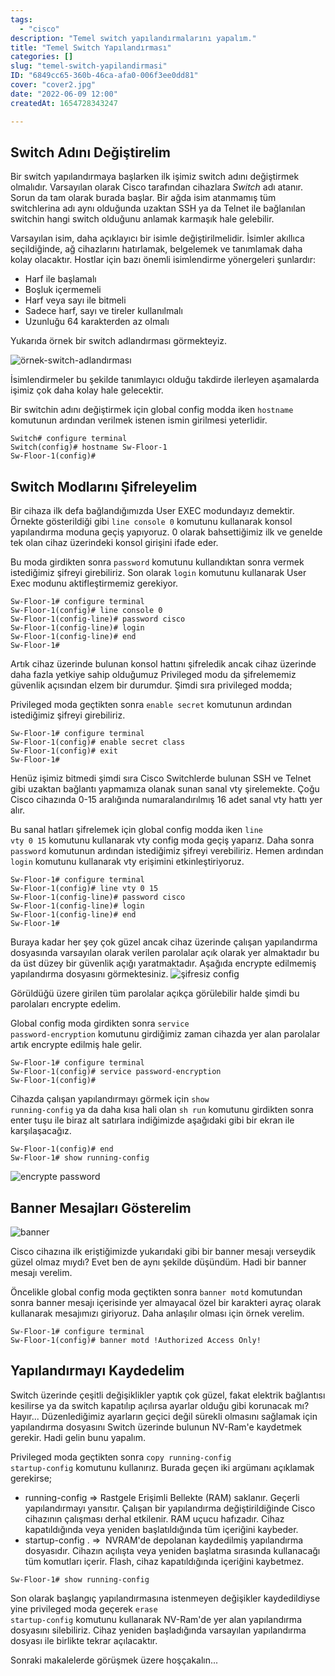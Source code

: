 ```yaml
---
tags:
  - "cisco"
description: "Temel switch yapılandırmalarını yapalım."
title: "Temel Switch Yapılandırması"
categories: []
slug: "temel-switch-yapilandirmasi"
ID: "6849cc65-360b-46ca-afa0-006f3ee0dd81"
cover: "cover2.jpg"
date: "2022-06-09 12:00"
createdAt: 1654728343247

---
```

## Switch Adını Değiştirelim

Bir switch yapılandırmaya başlarken ilk işimiz switch adını değiştirmek olmalıdır. Varsayılan olarak Cisco tarafından cihazlara <em>Switch</em> adı atanır. Sorun da tam olarak burada başlar. Bir ağda isim atanmamış tüm switchlerina adı aynı olduğunda uzaktan SSH ya da Telnet ile bağlanılan switchin hangi switch olduğunu anlamak karmaşık hale gelebilir.

Varsayılan isim, daha açıklayıcı bir isimle değiştirilmelidir. İsimler akıllıca seçildiğinde, ağ cihazlarını hatırlamak, belgelemek ve tanımlamak daha kolay olacaktır. Hostlar için bazı önemli isimlendirme yönergeleri şunlardır:

- Harf ile başlamalı
- Boşluk içermemeli
- Harf veya sayı ile bitmeli
- Sadece harf, sayı ve tireler kullanılmalı
- Uzunluğu 64 karakterden az olmalı

Yukarıda örnek bir switch adlandırması görmekteyiz. 

![örnek-switch-adlandırması](https://s3.us-west-2.amazonaws.com/secure.notion-static.com/8bca2c1e-e069-4769-8f4c-9c513df32825/Untitled.png?X-Amz-Algorithm=AWS4-HMAC-SHA256&X-Amz-Content-Sha256=UNSIGNED-PAYLOAD&X-Amz-Credential=AKIAT73L2G45EIPT3X45%2F20220608%2Fus-west-2%2Fs3%2Faws4_request&X-Amz-Date=20220608T211755Z&X-Amz-Expires=86400&X-Amz-Signature=ae65ec7eb13e839b68921c2d02bc01810d9085d3deb45d78d8e8a93ad17e65ce&X-Amz-SignedHeaders=host&response-content-disposition=filename%20%3D%22Untitled.png%22&x-id=GetObject)

İsimlendirmeler bu şekilde tanımlayıcı olduğu takdirde ilerleyen aşamalarda işimiz çok daha kolay hale gelecektir.

Bir switchin adını değiştirmek için global config modda iken <code>hostname</code> komutunun ardından verilmek istenen ismin girilmesi yeterlidir.

```
Switch# configure terminal
Switch(config)# hostname Sw-Floor-1
Sw-Floor-1(config)#
```

## Switch Modlarını Şifreleyelim
Bir cihaza ilk defa bağlandığımızda User EXEC modundayız demektir. Örnekte gösterildiği gibi <code>line console 0</code> komutunu kullanarak konsol yapılandırma moduna geçiş yapıyoruz. 0 olarak bahsettiğimiz ilk ve genelde tek olan cihaz üzerindeki konsol girişini ifade eder. 

Bu moda girdikten sonra <code>password</code> komutunu kullandıktan sonra vermek istediğimiz şifreyi girebiliriz. Son olarak <code>login</code> komutunu kullanarak User Exec modunu aktifleştirmemiz gerekiyor.

```
Sw-Floor-1# configure terminal
Sw-Floor-1(config)# line console 0
Sw-Floor-1(config-line)# password cisco
Sw-Floor-1(config-line)# login
Sw-Floor-1(config-line)# end
Sw-Floor-1#
```

Artık cihaz üzerinde bulunan konsol hattını şifreledik ancak cihaz üzerinde daha fazla yetkiye sahip olduğumuz Privileged modu da şifrelememiz güvenlik açısından elzem bir durumdur. Şimdi sıra privileged modda;

Privileged moda geçtikten sonra <code>enable secret</code> komutunun ardından istediğimiz şifreyi girebiliriz. 
```
Sw-Floor-1# configure terminal
Sw-Floor-1(config)# enable secret class
Sw-Floor-1(config)# exit
Sw-Floor-1#
```

Henüz işimiz bitmedi şimdi sıra Cisco Switchlerde bulunan SSH ve Telnet gibi uzaktan bağlantı yapmamıza olanak sunan sanal vty şirelemekte. Çoğu Cisco cihazında 0-15 aralığında numaralandırılmış 16 adet sanal vty hattı yer alır.

Bu sanal hatları şifrelemek için global config modda iken <code>line vty 0 15</code> komutunu kullanarak vty config moda geçiş yaparız. Daha sonra <code>password</code> komutunun ardından istediğimiz şifreyi verebiliriz. Hemen ardından <code>login</code>
komutunu kullanarak vty erişimini etkinleştiriyoruz.

```
Sw-Floor-1# configure terminal
Sw-Floor-1(config)# line vty 0 15
Sw-Floor-1(config-line)# password cisco 
Sw-Floor-1(config-line)# login 
Sw-Floor-1(config-line)# end
Sw-Floor-1#
```

Buraya kadar her şey çok güzel ancak cihaz üzerinde çalışan yapılandırma dosyasında varsayılan olarak verilen parolalar açık olarak yer almaktadır bu da üst düzey bir güvenlik açığı yaratmaktadır. Aşağıda encrypte edilmemiş yapılandırma dosyasını görmektesiniz. 
![şifresiz config](https://s3.us-west-2.amazonaws.com/secure.notion-static.com/5cb85708-594f-480e-b6f8-7c4854476218/capture_20220609011538057.bmp?X-Amz-Algorithm=AWS4-HMAC-SHA256&X-Amz-Content-Sha256=UNSIGNED-PAYLOAD&X-Amz-Credential=AKIAT73L2G45EIPT3X45%2F20220608%2Fus-west-2%2Fs3%2Faws4_request&X-Amz-Date=20220608T221616Z&X-Amz-Expires=86400&X-Amz-Signature=8cea65ba62d4a9a22415a954effbae7b13885ee52be28b118259b3874c9c0c8f&X-Amz-SignedHeaders=host&response-content-disposition=filename%20%3D%22capture_20220609011538057.bmp%22&x-id=GetObject)

Görüldüğü üzere girilen tüm parolalar açıkça görülebilir halde şimdi bu parolaları encrypte edelim.

Global config moda girdikten sonra <code>service password-encryption</code> komutunu girdiğimiz zaman cihazda yer alan parolalar artık encrypte edilmiş hale gelir.

```
Sw-Floor-1# configure terminal
Sw-Floor-1(config)# service password-encryption
Sw-Floor-1(config)#
```

Cihazda çalışan yapılandırmayı görmek için <code>show running-config</code> ya da daha kısa hali olan <code>sh run</code> komutunu girdikten sonra enter tuşu ile biraz alt satırlara indiğimizde aşağıdaki gibi bir ekran ile karşılaşacağız. 
```
Sw-Floor-1(config)# end
Sw-Floor-1# show running-config
```
![encrypte password](https://s3.us-west-2.amazonaws.com/secure.notion-static.com/d530255c-10cd-49e6-9371-1612dce60dd0/capture_20220609012157159.bmp?X-Amz-Algorithm=AWS4-HMAC-SHA256&X-Amz-Content-Sha256=UNSIGNED-PAYLOAD&X-Amz-Credential=AKIAT73L2G45EIPT3X45%2F20220608%2Fus-west-2%2Fs3%2Faws4_request&X-Amz-Date=20220608T222232Z&X-Amz-Expires=86400&X-Amz-Signature=fae55173382260d8be969f313c2d0413e9c7f0d13b040feea6ed73d9450815f7&X-Amz-SignedHeaders=host&response-content-disposition=filename%20%3D%22capture_20220609012157159.bmp%22&x-id=GetObject)

## Banner Mesajları Gösterelim
![banner](https://s3.us-west-2.amazonaws.com/secure.notion-static.com/2cc48ce8-6fed-4517-867b-d905c7a9af8a/capture_20220609013000109.bmp?X-Amz-Algorithm=AWS4-HMAC-SHA256&X-Amz-Content-Sha256=UNSIGNED-PAYLOAD&X-Amz-Credential=AKIAT73L2G45EIPT3X45%2F20220608%2Fus-west-2%2Fs3%2Faws4_request&X-Amz-Date=20220608T223112Z&X-Amz-Expires=86400&X-Amz-Signature=93f04bea494ea860d2ca6e0042d63b4126b95b5f487baa9be09a60d091187ea5&X-Amz-SignedHeaders=host&response-content-disposition=filename%20%3D%22capture_20220609013000109.bmp%22&x-id=GetObject)

Cisco cihazına ilk eriştiğimizde yukarıdaki gibi bir banner mesajı verseydik güzel olmaz mıydı? Evet ben de aynı şekilde düşündüm. Hadi bir banner mesajı verelim.

Öncelikle global config moda geçtikten sonra <code>banner motd</code> komutundan sonra banner mesajı içerisinde yer almayacal özel bir karakteri ayraç olarak kullanarak mesajımızı giriyoruz. Daha anlaşılır olması için örnek verelim.
```
Sw-Floor-1# configure terminal
Sw-Floor-1(config)# banner motd !Authorized Access Only!
```

## Yapılandırmayı Kaydedelim
Switch üzerinde çeşitli değişiklikler yaptık çok güzel, fakat elektrik bağlantısı kesilirse ya da switch kapatılıp açılırsa ayarlar olduğu gibi korunacak mı? Hayır... Düzenlediğimiz ayarların geçici değil sürekli olmasını sağlamak için yapılandırma dosyasını Switch üzerinde bulunun NV-Ram'e kaydetmek gerekir. Hadi gelin bunu yapalım. 

Privileged moda geçtikten sonra <code>copy running-config startup-config</code> komutunu kullanırız. Burada geçen iki argümanı açıklamak gerekirse;

- running-config ⇒ Rastgele Erişimli Bellekte (RAM) saklanır. Geçerli yapılandırmayı yansıtır. Çalışan bir yapılandırma değiştirildiğinde Cisco cihazının çalışması derhal etkilenir. RAM uçucu hafızadır. Cihaz kapatıldığında veya yeniden başlatıldığında tüm içeriğini kaybeder. 
- startup-config . ⇒  NVRAM'de depolanan kaydedilmiş yapılandırma dosyasıdır. Cihazın açılışta veya yeniden başlatma sırasında kullanacağı tüm komutları içerir. Flash, cihaz kapatıldığında içeriğini kaybetmez.

```
Sw-Floor-1# show running-config
```
Son olarak başlangıç yapılandırmasına istenmeyen değişikler kaydedildiyse yine privileged moda geçerek <code>erase startup-config</code> komutunu kullanarak NV-Ram'de yer alan yapılandırma dosyasını silebiliriz. Cihaz yeniden başladığında varsayılan yapılandırma dosyası ile birlikte tekrar açılacaktır. 

Sonraki makalelerde görüşmek üzere hoşçakalın...
